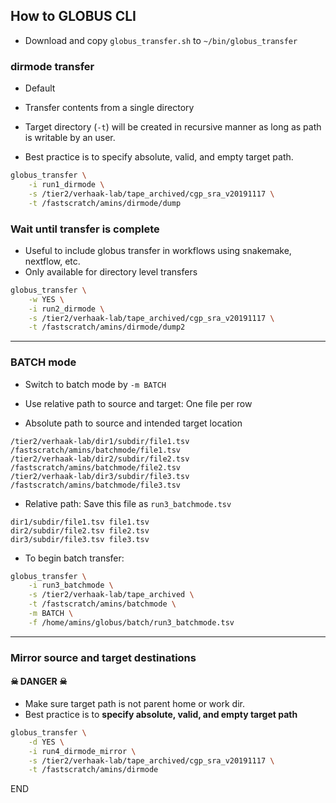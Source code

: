 ## How to GLOBUS CLI

* Download and copy `globus_transfer.sh` to `~/bin/globus_transfer`

### dirmode transfer

*   Default
*   Transfer contents from a single directory

*   Target directory (`-t`) will be created in recursive manner as long as path is writable by an user.
*   Best practice is to specify absolute, valid, and empty target path.

```sh
globus_transfer \
    -i run1_dirmode \
    -s /tier2/verhaak-lab/tape_archived/cgp_sra_v20191117 \
    -t /fastscratch/amins/dirmode/dump
```

### Wait until transfer is complete

*   Useful to include globus transfer in workflows using snakemake, nextflow, etc.
*   Only available for directory level transfers

```sh
globus_transfer \
    -w YES \
    -i run2_dirmode \
    -s /tier2/verhaak-lab/tape_archived/cgp_sra_v20191117 \
    -t /fastscratch/amins/dirmode/dump2
```

***

### BATCH mode

*   Switch to batch mode by `-m BATCH`
*   Use relative path to source and target: One file per row

*   Absolute path to source and intended target location

```
/tier2/verhaak-lab/dir1/subdir/file1.tsv /fastscratch/amins/batchmode/file1.tsv
/tier2/verhaak-lab/dir2/subdir/file2.tsv /fastscratch/amins/batchmode/file2.tsv
/tier2/verhaak-lab/dir3/subdir/file3.tsv /fastscratch/amins/batchmode/file3.tsv
```

*   Relative path: Save this file as `run3_batchmode.tsv`

```
dir1/subdir/file1.tsv file1.tsv
dir2/subdir/file2.tsv file2.tsv
dir3/subdir/file3.tsv file3.tsv
```

*   To begin batch transfer:

```sh
globus_transfer \
    -i run3_batchmode \
    -s /tier2/verhaak-lab/tape_archived \
    -t /fastscratch/amins/batchmode \
    -m BATCH \
    -f /home/amins/globus/batch/run3_batchmode.tsv
```

***

### Mirror source and target destinations

#### ☠ DANGER ☠ ##

*   Make sure target path is not parent home or work dir.
*   Best practice is to **specify absolute, valid, and empty target path**

```sh
globus_transfer \
    -d YES \
    -i run4_dirmode_mirror \
    -s /tier2/verhaak-lab/tape_archived/cgp_sra_v20191117 \
    -t /fastscratch/amins/dirmode
```

END

